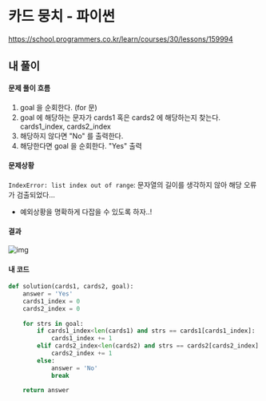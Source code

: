 

# 카드 뭉치 - 파이썬

https://school.programmers.co.kr/learn/courses/30/lessons/159994



## 내 풀이

#### 문제 풀이 흐름

1. goal 을 순회한다. (for 문)
2. goal 에 해당하는 문자가 cards1 혹은 cards2 에 해당하는지 찾는다. cards1_index, cards2_index
3. 해당하지 않다면 "No" 를 출력한다.
4. 해당한다면 goal 을 순회한다. "Yes" 출력



#### 문제상황

`IndexError: list index out of range`: 문자열의 길이를 생각하지 않아 해당 오류가 검출되었다...

* 예외상황을 명확하게 다잡을 수 있도록 하자..!



#### 결과

![img](https://postfiles.pstatic.net/MjAyNDEyMjNfODcg/MDAxNzM0ODg2MDQyMjM0.i39h1HSD7-wf5Zfsg82m7ea1KSSs8nSykgEXc4Fk7Fkg.uYHPRQ6i4fjXZYkeLOlGfIu17AA-PwT9_JtYHUPZ0w8g.PNG/image.png?type=w773)



#### 내 코드

```python
def solution(cards1, cards2, goal):
    answer = 'Yes'
    cards1_index = 0
    cards2_index = 0
    
    for strs in goal:
        if cards1_index<len(cards1) and strs == cards1[cards1_index]:
            cards1_index += 1
        elif cards2_index<len(cards2) and strs == cards2[cards2_index]:
            cards2_index += 1
        else:
            answer = 'No'
            break
    
    return answer
```




